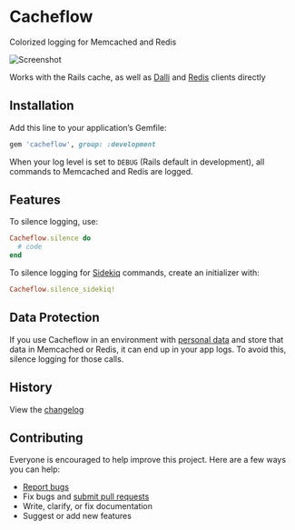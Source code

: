 # Cacheflow

Colorized logging for Memcached and Redis

![Screenshot](https://gist.githubusercontent.com/ankane/64d630db934c5222587794232a690864/raw/880b70fdbd2d11ccc8475f4616397184918852e8/console.png)

Works with the Rails cache, as well as [Dalli](https://github.com/petergoldstein/dalli) and [Redis](https://github.com/redis/redis-rb) clients directly

## Installation

Add this line to your application’s Gemfile:

```ruby
gem 'cacheflow', group: :development
```

When your log level is set to `DEBUG` (Rails default in development), all commands to Memcached and Redis are logged.

## Features

To silence logging, use:

```ruby
Cacheflow.silence do
  # code
end
```

To silence logging for [Sidekiq](https://github.com/mperham/sidekiq) commands, create an initializer with:

```ruby
Cacheflow.silence_sidekiq!
```

## Data Protection

If you use Cacheflow in an environment with [personal data](https://en.wikipedia.org/wiki/Personally_identifiable_information) and store that data in Memcached or Redis, it can end up in your app logs. To avoid this, silence logging for those calls.

## History

View the [changelog](https://github.com/ankane/cacheflow/blob/master/CHANGELOG.md)

## Contributing

Everyone is encouraged to help improve this project. Here are a few ways you can help:

- [Report bugs](https://github.com/ankane/cacheflow/issues)
- Fix bugs and [submit pull requests](https://github.com/ankane/cacheflow/pulls)
- Write, clarify, or fix documentation
- Suggest or add new features
